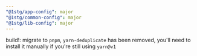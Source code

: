 ```yaml
---
"@1stg/app-config": major
"@1stg/common-config": major
"@1stg/lib-config": major
---
```


build!: migrate to `pnpm`, `yarn-deduplicate` has been removed, you'll need to install it manually if you're still using `yarn@v1`
